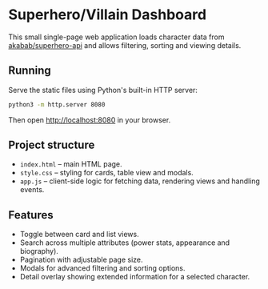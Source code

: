 # Superhero/Villain Dashboard

This small single-page web application loads character data from [akabab/superhero-api](https://github.com/akabab/superhero-api) and allows filtering, sorting and viewing details.

## Running

Serve the static files using Python's built-in HTTP server:

```bash
python3 -m http.server 8080
```

Then open [http://localhost:8080](http://localhost:8080) in your browser.

## Project structure

- `index.html` – main HTML page.
- `style.css` – styling for cards, table view and modals.
- `app.js` – client-side logic for fetching data, rendering views and handling events.

## Features

- Toggle between card and list views.
- Search across multiple attributes (power stats, appearance and biography).
- Pagination with adjustable page size.
- Modals for advanced filtering and sorting options.
- Detail overlay showing extended information for a selected character.

